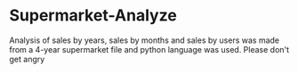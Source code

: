 # Supermarket-Analyze
Analysis of sales by years, sales by months and sales by users was made from a 4-year supermarket file and python language was used.
Please don't get angry
